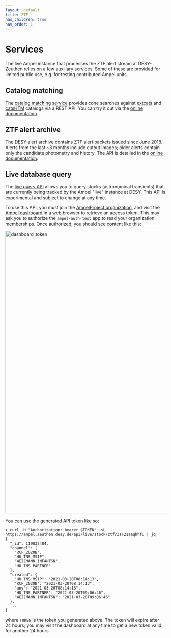 ```yaml
---
layout: default
title: ZTF
has_children: true
nav_order: 1
---
```


# Services

The live Ampel instance that processes the ZTF alert stream at DESY-Zeuthen relies on a few auxiliary services. Some of these are provided for limited public use, e.g. for testing contributed Ampel units.

## Catalog matching

The [catalog matching service](https://github.com/AmpelProject/catalog-server) provides cone searches against [extcats](https://github.com/AmpelProject/extcats) and [catsHTM](https://github.com/maayane/catsHTM) catalogs via a REST API. You can try it out via the [online documentation](https://ampel.zeuthen.desy.de/api/catalogmatch/docs).

## ZTF alert archive

The DESY alert archive contains ZTF alert packets issued since June 2018. Alerts from the last ~3 months include cutout images; older alerts contain only the candidate photometry and history. The API is detailed in the [online documentation](https://ampel.zeuthen.desy.de/api/ztf/archive/docs).

## Live database query

The [live query API](https://ampel.zeuthen.desy.de/api/live/docs) allows you to query stocks (astronomical transients) that are currently being tracked by the Ampel "live" instance at DESY. This API is experimental and subject to change at any time.

To use this API, you must join the [AmpelProject organization](https://github.com/AmpelProject), and visit the [Ampel dashboard](https://ampel.zeuthen.desy.de/live/dashboard/) in a web browser to retrieve an access token. This may ask you to authorize the `ampel-auth-test` app to read your organization memberships. Once authorized, you should see content like this: 

<img width="886" alt="dashboard_token" src="https://user-images.githubusercontent.com/938705/117054597-8cec8d80-ad1a-11eb-957e-82eccb47496c.png">

You can use the generated API token like so:

```
> curl -H "Authorization: bearer $TOKEN" -sL https://ampel.zeuthen.desy.de/api/live/stock/ztf/ZTF21aaqhhfu | jq
{
  "_id": 119032484,
  "channel": [
    "RCF_2020B",
    "HU_TNS_MSIP",
    "WEIZMANN_INFANTSN",
    "HU_TNS_PARTNER"
  ],
  "created": {
    "HU_TNS_MSIP": "2021-03-20T08:14:13",
    "RCF_2020B": "2021-03-20T08:14:13",
    "any": "2021-03-20T08:14:13",
    "HU_TNS_PARTNER": "2021-03-20T09:06:46",
    "WEIZMANN_INFANTSN": "2021-03-20T09:06:46"
  },
  ...
}
```

where `TOKEN` is the token you generated above. The token will expire after 24 hours; you may visit the dashboard at any time to get a new token valid for another 24 hours.


